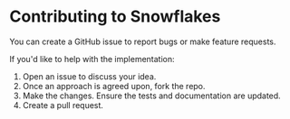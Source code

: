 # Contributing to Snowflakes

You can create a GitHub issue to report bugs or make feature requests.

If you'd like to help with the implementation:

1. Open an issue to discuss your idea.
2. Once an approach is agreed upon, fork the repo.
3. Make the changes. Ensure the tests and documentation are updated.
4. Create a pull request.
